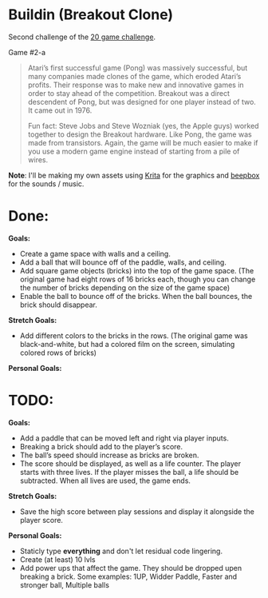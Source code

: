 # Buildin (Breakout Clone)

Second challenge of the [20 game challenge](https://20_games_challenge.gitlab.io/).

Game #2-a

> Atari’s first successful game (Pong) was massively successful, but many companies made clones of the game, which eroded Atari’s profits. Their response was to make new and innovative games in order to stay ahead of the competition. Breakout was a direct descendent of Pong, but was designed for one player instead of two. It came out in 1976.
> 
> Fun fact: Steve Jobs and Steve Wozniak (yes, the Apple guys) worked together to design the Breakout hardware. Like Pong, the game was made from transistors. Again, the game will be much easier to make if you use a modern game engine instead of starting from a pile of wires.

**Note**: I'll be making my own assets using [Krita](https://krita.org/) for the graphics and [beepbox](https://www.beepbox.co) for the sounds / music.

# Done:

**Goals:**
- Create a game space with walls and a ceiling.
- Add a ball that will bounce off of the paddle, walls, and ceiling.
- Add square game objects (bricks) into the top of the game space. (The original game had eight rows of 16 bricks each, though you can change the number of bricks depending on the size of the game space)
- Enable the ball to bounce off of the bricks. When the ball bounces, the brick should disappear. 


**Stretch Goals:**

- Add different colors to the bricks in the rows. (The original game was black-and-white, but had a colored film on the screen, simulating colored rows of bricks)

**Personal Goals:**


# TODO:

**Goals:**

- Add a paddle that can be moved left and right via player inputs.
- Breaking a brick should add to the player’s score.
- The ball’s speed should increase as bricks are broken.
- The score should be displayed, as well as a life counter. The player starts with three lives. If the player misses the ball, a life should be subtracted. When all lives are used, the game ends.

**Stretch Goals:**

- Save the high score between play sessions and display it alongside the player score.

**Personal Goals:**

- Staticly type **everything** and don't let residual code lingering.
- Create (at least) 10 lvls
- Add power ups that affect the game. They should be dropped upen breaking a brick. Some examples: 1UP, Widder Paddle, Faster and stronger ball, Multiple balls
